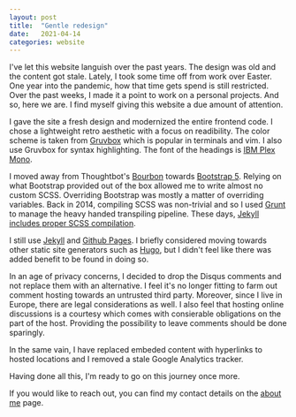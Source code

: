 ```yaml
---
layout: post
title:  "Gentle redesign"
date:   2021-04-14
categories: website
---
```

I've let this website languish over the past years. The design was old and the content got stale. Lately, I took some time off from work over Easter. One year into the pandemic, how that time gets spend is still restricted. Over the past weeks, I made it a point to work on a personal projects.  And so, here we are. I find myself giving this website a due amount of attention.

I gave the site a fresh design and modernized the entire frontend code. I chose a lightweight retro aesthetic with a focus on readibility. The color scheme is taken from <a href="https://github.com/morhetz/gruvbox">Gruvbox</a> which is popular in terminals and vim. I also use Gruvbox for syntax highlighting. The font of the headings is <a href="https://fonts.google.com/specimen/IBM+Plex+Mono">IBM Plex Mono</a>.

I moved away from Thoughtbot's <a href="https://github.com/thoughtbot/bourbon">Bourbon</a > towards <a href="https://getbootstrap.com">Bootstrap 5</a>. Relying on what Bootstrap provided out of the box allowed me to write almost no custom SCSS. Overriding Bootstrap was mostly a matter of overriding variables. Back in 2014, compiling SCSS was non-trivial and so I used <a href="https://gruntjs.com/">Grunt</a> to manage the heavy handed transpiling pipeline. These days, <a href="https://jekyllrb.com/docs/assets/#sassscss">Jekyll includes proper SCSS compilation</a>.

I still use <a href="https://jekyllrb.com/">Jekyll</a> and <a href="https://pages.github.com/">Github Pages</a>. I briefly considered moving towards other static site generators such as <a href="https://gohugo.io/">Hugo</a>, but I didn't feel like there was added benefit to be found in doing so. 

In an age of privacy concerns, I decided to drop the Disqus comments and not replace them with an alternative. I feel it's no longer fitting to farm out comment hosting towards an untrusted third party. Moreover, since I live in Europe, there are legal considerations as well. I also feel that hosting online discussions is a courtesy which comes with consierable obligations on the part of the host. Providing the possibility to leave comments should be done sparingly.

In the same vain, I have replaced embeded content with hyperlinks to hosted locations and I removed a stale Google Analytics tracker.

Having done all this, I'm ready to go on this journey once more.

If you would like to reach out, you can find my contact details on the <a href="/about.html">about me</a> page.